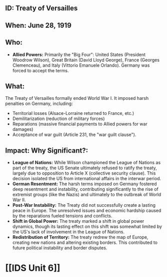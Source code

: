 ## ID: Treaty of Versailles

## When: June 28, 1919

## Who: 
* **Allied Powers:** Primarily the "Big Four":  United States (President Woodrow Wilson), Great Britain (David Lloyd George), France (Georges Clemenceau), and Italy (Vittorio Emanuele Orlando).  Germany was forced to accept the terms.

## What: 
The Treaty of Versailles formally ended World War I.  It imposed harsh penalties on Germany, including:
* Territorial losses (Alsace-Lorraine returned to France, etc.)
* Demilitarization (reduction of military forces)
* Reparations (massive financial payments to Allied powers for war damages)
* Acceptance of war guilt (Article 231, the "war guilt clause").

## Impact: Why Significant?:
* **League of Nations:** While Wilson championed the League of Nations as part of the treaty, the US Senate ultimately refused to ratify the treaty, largely due to opposition to Article X (collective security clause). This decision isolated the US from international affairs in the interwar period.
* **German Resentment:** The harsh terms imposed on Germany fostered deep resentment and instability, contributing significantly to the rise of extremist groups (like the Nazis) and ultimately to the outbreak of World War II.
* **Post-War Instability:** The Treaty did not successfully create a lasting peace in Europe.  The unresolved issues and economic hardship caused by the reparations fueled tensions and conflicts.
* **Shift in Global Power:** The treaty marked a shift in global power dynamics, though its lasting effect on this shift was somewhat limited by the US's lack of involvement in the League of Nations.
* **Redistribution of Territory:** The treaty redrew the map of Europe, creating new nations and altering existing borders. This contributed to future political instability and border disputes.

# [[IDS Unit 6]]